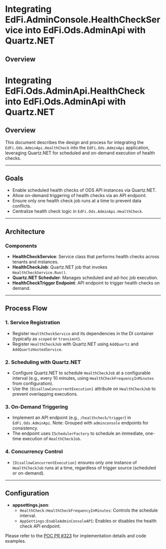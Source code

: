 # Integrating EdFi.AdminConsole.HealthCheckService into EdFi.Ods.AdminApi with Quartz.NET

## Overview

# Integrating EdFi.Ods.AdminApi.HealthCheck into EdFi.Ods.AdminApi with Quartz.NET

## Overview

This document describes the design and process for integrating the `EdFi.Ods.AdminApi.HealthCheck` into the `EdFi.Ods.AdminApi` application, leveraging Quartz.NET for scheduled and on-demand execution of health checks.

---

## Goals

* Enable scheduled health checks of ODS API instances via Quartz.NET.
* Allow on-demand triggering of health checks via an API endpoint.
* Ensure only one health check job runs at a time to prevent data conflicts.
* Centralize health check logic in `EdFi.Ods.AdminApi.HealthCheck`.

---

## Architecture

### Components

* **HealthCheckService**: Service class that performs health checks across tenants and instances.
* **HealthCheckJob**: Quartz.NET job that invokes `HealthCheckService.Run()`.
* **Quartz.NET Scheduler**: Manages scheduled and ad-hoc job execution.
* **HealthCheckTrigger Endpoint**: API endpoint to trigger health checks on demand.

---

## Process Flow

### 1. Service Registration

* Register `HealthCheckService` and its dependencies in the DI container (typically as `scoped` or `transient`).
* Register `HealthCheckJob` with Quartz.NET using `AddQuartz` and `AddQuartzHostedService`.

### 2. Scheduling with Quartz.NET

* Configure Quartz.NET to schedule `HealthCheckJob` at a configurable interval (e.g., every 10 minutes, using `HealthCheckFrequencyInMinutes` from configuration).
* Use the `[DisallowConcurrentExecution]` attribute on `HealthCheckJob` to prevent overlapping executions.

### 3. On-Demand Triggering

* Implement an API endpoint (e.g., `/healthcheck/trigger`) in `EdFi.Ods.AdminApi`. Note: Grouped with `adminconsole` endpoints for consistency.
* The endpoint uses `ISchedulerFactory` to schedule an immediate, one-time execution of `HealthCheckJob`.

### 4. Concurrency Control

* `[DisallowConcurrentExecution]` ensures only one instance of `HealthCheckJob` runs at a time, regardless of trigger source (scheduled or on-demand).

---

## Configuration

* **appsettings.json**:
  * `HealthCheck:HealthCheckFrequencyInMinutes`: Controls the schedule interval.
  * `AppSettings:EnableAdminConsoleAPI`: Enables or disables the health check API endpoint.

Please refer to the [POC PR #323](https://github.com/Ed-Fi-Alliance-OSS/AdminAPI-2.x/pull/323) for implementation details and code examples.
